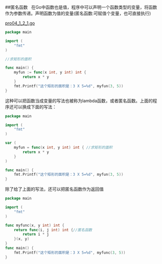 ##匿名函数
&nbsp;&nbsp;在Go中函数也是值，程序中可以声明一个函数类型的变量，将函数作为参数传递。声明函数为值的变量(匿名函数:可赋值个变量，也可直接执行)

[pro04_1_2_1.go](https://github.com/sunnygocms/gobook/blob/master/src/go_lang_base/04/pro04_1_2_1.go)

```go
package main

import (
	"fmt"
)

//求矩形的面积

func main() {
	myfun := func(x int, y int) int {
		return x * y
	}
	fmt.Printf("这个矩形的面积是：3 X 5=%d", myfun(3, 5))
}

```

这种可以把函数当成变量的写法也被称为lambda函数，或者匿名函数。上面的程序还可以换成下面的写法：
```go
package main

import (
	"fmt"
)

var (
	myfun = func(x int, y int) int { //求矩形的面积
		return x * y
	}
)

func main() {
	fmt.Printf("这个矩形的面积是：3 X 5=%d", myfun(3, 5))
}

```

除了给了上面的写法，还可以把匿名函数作为返回值

```go
package main

import (
	"fmt"
)

func myfunc(x, y int) int {
	return func(i, j int) int {//匿名函数
		return i * j
	}(x, y)
}
func main() {
	fmt.Printf("这个矩形的面积是：3 X 5=%d", myfunc(3, 5))
}

```